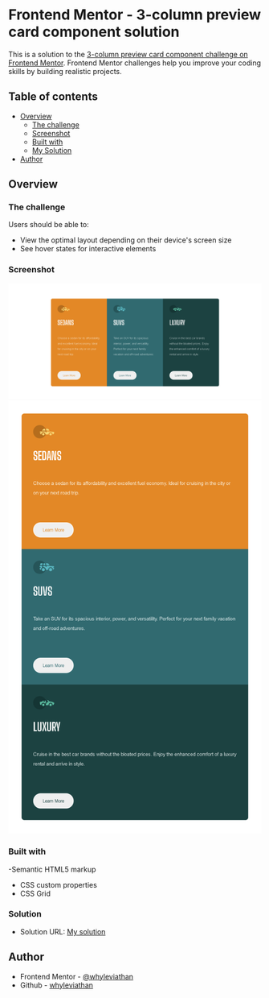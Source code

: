 # Frontend Mentor - 3-column preview card component solution

This is a solution to the [3-column preview card component challenge on Frontend Mentor](https://www.frontendmentor.io/challenges/3column-preview-card-component-pH92eAR2-). Frontend Mentor challenges help you improve your coding skills by building realistic projects. 

## Table of contents

- [Overview](#overview)
  - [The challenge](#the-challenge)
  - [Screenshot](#screenshot)
  - [Built with](#built-with)
  - [My Solution](#solution)
- [Author](#author)


## Overview

### The challenge

Users should be able to:

- View the optimal layout depending on their device's screen size
- See hover states for interactive elements

### Screenshot

![](screenshot-desktop.png)
![](screenshot-mobile.png)


### Built with

-Semantic HTML5 markup
- CSS custom properties
- CSS Grid

### Solution

- Solution URL: [My solution]()


## Author

- Frontend Mentor - [@whyleviathan](https://www.frontendmentor.io/profile/whyleviathan)
- Github - [whyleviathan](https://github.com/whyleviathan)


